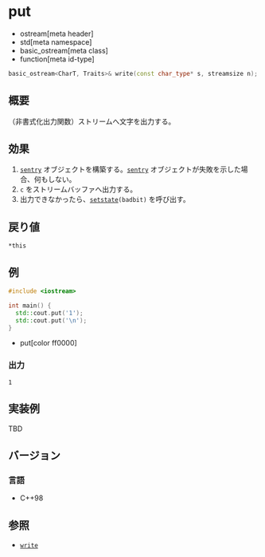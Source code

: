 # put
* ostream[meta header]
* std[meta namespace]
* basic_ostream[meta class]
* function[meta id-type]

```cpp
basic_ostream<CharT, Traits>& write(const char_type* s, streamsize n);
```

## 概要
（非書式化出力関数）ストリームへ文字を出力する。

## 効果
1. [`sentry`](sentry.md) オブジェクトを構築する。[`sentry`](sentry.md) オブジェクトが失敗を示した場合、何もしない。
1. `c` をストリームバッファへ出力する。
1. 出力できなかったら、[`setstate`](../../ios/basic_ios/setstate.md)`(badbit)` を呼び出す。

## 戻り値
`*this`

## 例
```cpp
#include <iostream>

int main() {
  std::cout.put('1');
  std::cout.put('\n');
}
```
* put[color ff0000]

### 出力
```
1
```

## 実装例
TBD

## バージョン
### 言語
- C++98

## 参照
- [`write`](write.md)
